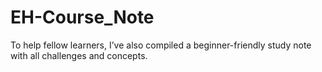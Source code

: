 # EH-Course_Note
To help fellow learners, I’ve also compiled a beginner-friendly study note with all challenges and concepts. 
